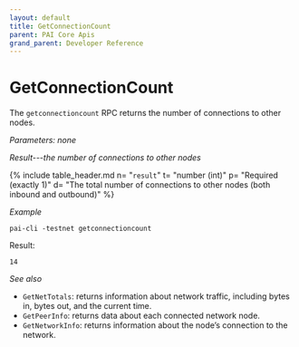 ```yaml
---
layout: default
title: GetConnectionCount
parent: PAI Core Apis
grand_parent: Developer Reference
---
```


GetConnectionCount
========================

The `getconnectioncount` RPC returns the number of connections to other nodes.

*Parameters: none*

*Result---the number of connections to other nodes*

{% include table_header.md
  n= "`result`"
  t= "number (int)"
  p= "Required<br>(exactly 1)"
  d= "The total number of connections to other nodes (both inbound and outbound)"
%}

*Example*

```
pai-cli -testnet getconnectioncount
```

Result:

```
14
```

*See also*

* `GetNetTotals`: returns information about network traffic, including bytes in, bytes out, and the current time.
* `GetPeerInfo`: returns data about each connected network node.
* `GetNetworkInfo`: returns information about the node’s connection to the network.
